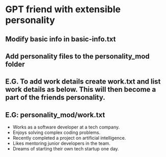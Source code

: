 # GPT friend with extensible personality
## Modify basic info in basic-info.txt
## Add personality files to the personality_mod folder
## E.G. To add work details create work.txt and list work details as below. This will then become a part of the friends personality.
## E.G: personality_mod/work.txt
- Works as a software developer at a tech company.
- Enjoys solving complex coding problems.
- Recently completed a project on artificial intelligence.
- Likes mentoring junior developers in the team.
- Dreams of starting their own tech startup one day.